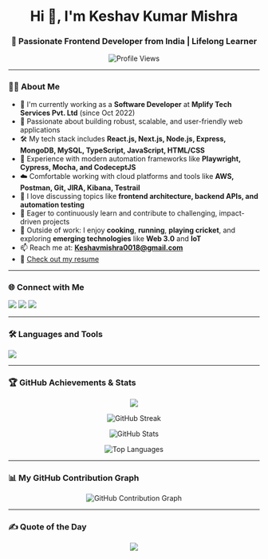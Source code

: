 <h1 align="center">Hi 👋, I'm Keshav Kumar Mishra</h1>
<h3 align="center">🚀 Passionate Frontend Developer from India | Lifelong Learner</h3>

<p align="center">
  <img src="https://komarev.com/ghpvc/?username=keshavmishramplify&label=Profile%20Views&color=0e75b6&style=flat" alt="Profile Views" />
</p>

---

### 👨‍💻 About Me

- 💼 I'm currently working as a **Software Developer** at **Mplify Tech Services Pvt. Ltd** (since Oct 2022)
- 🧠 Passionate about building robust, scalable, and user-friendly web applications
- 🛠️ My tech stack includes **React.js, Next.js, Node.js, Express, MongoDB, MySQL, TypeScript, JavaScript, HTML/CSS**
- 🧪 Experience with modern automation frameworks like **Playwright, Cypress, Mocha, and CodeceptJS**
- ☁️ Comfortable working with cloud platforms and tools like **AWS, Postman, Git, JIRA, Kibana, Testrail**
- 💬 I love discussing topics like **frontend architecture, backend APIs, and automation testing**
- 🚀 Eager to continuously learn and contribute to challenging, impact-driven projects
- 🎯 Outside of work: I enjoy **cooking**, **running**, **playing cricket**, and exploring **emerging technologies** like **Web 3.0** and **IoT**
- 📫 Reach me at: **Keshavmishra0018@gmail.com**
- 📄 [Check out my resume](https://drive.google.com/file/d/1R9tEGy-iH8VPgtk979iE0aKNM-cMOogq/view?usp=sharing)

---

### 🌐 Connect with Me
<p align="left">
  <a href="mailto:Keshavmishra0018@gmail.com"><img src="https://img.shields.io/badge/Email-D14836?style=for-the-badge&logo=gmail&logoColor=white"/></a>
  <a href="https://www.linkedin.com/in/keshav-mishra-512316197/" target="_blank"><img src="https://img.shields.io/badge/LinkedIn-blue?style=for-the-badge&logo=linkedin&logoColor=white"/></a>
  <a href="https://github.com/keshavmishramplify" target="_blank"><img src="https://img.shields.io/badge/GitHub-000?style=for-the-badge&logo=github&logoColor=white"/></a>
</p>

---

### 🛠️ Languages and Tools

<p align="left">
  <img src="https://skillicons.dev/icons?i=html,css,js,react,redux,nodejs,express,mongodb,mysql,cpp,git,postman,heroku,aws" />
</p>

---

### 🏆 GitHub Achievements & Stats

<p align="center">
  <img src="https://github-profile-trophy.vercel.app/?username=keshavmishramplify&theme=gruvbox&margin-w=10&no-bg=true" />
</p>

<p align="center">
  <img src="https://github-readme-streak-stats.herokuapp.com?user=keshavmishramplify&theme=tokyonight&hide_border=true" alt="GitHub Streak" />
</p>

<p align="center">
  <img src="https://github-readme-stats.vercel.app/api?username=keshavmishramplify&show_icons=true&theme=radical&hide_border=true" alt="GitHub Stats" />
</p>

<p align="center">
  <img src="https://github-readme-stats.vercel.app/api/top-langs/?username=keshavmishramplify&layout=compact&theme=vision-friendly-dark" alt="Top Languages" />
</p>

---

### 📊 My GitHub Contribution Graph

<p align="center">
  <img src="https://ghchart.rshah.org/keshavmishramplify" alt="GitHub Contribution Graph" />
</p>

---

### ✍️ Quote of the Day
<p align="center">
  <img src="https://quotes-github-readme.vercel.app/api?type=horizontal&theme=radical" />
</p>





